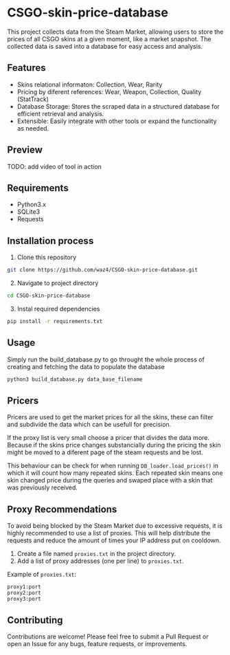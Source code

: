 # CSGO-skin-price-database
This project collects data from the Steam Market, allowing users to store the prices of all CSGO skins at a given moment, like a market snapshot. The collected data is saved into a database for easy access and analysis.

## Features
- Skins relational informaton: Collection, Wear, Rarity
- Pricing by diferent references: Wear, Weapon, Collection, Quality (StatTrack)
- Database Storage: Stores the scraped data in a structured database for efficient retrieval and analysis.
- Extensible: Easily integrate with other tools or expand the functionality as needed.

## Preview

TODO: add video of tool in action

## Requirements
 - Python3.x
 - SQLite3
 - Requests

## Installation process

1. Clone this repository
```bash
git clone https://github.com/waz4/CSGO-skin-price-database.git
```
2. Navigate to project directory
```bash
cd CSGO-skin-price-database
```
3. Instal required dependencies
```bash
pip install -r requirements.txt
```

## Usage
Simply run the build_database.py to go throught the whole process of creating and fetching the data to populate the database
```bash
python3 build_database.py data_base_filename
```

## Pricers
Pricers are used to get the market prices for all the skins, these can filter and subdivide the data which can be usefull for precision.

If the proxy list is very small choose a pricer that divides the data more. Because if the skins price changes substancially during the pricing the skin might be moved to a diferent page of the steam requests and be lost. 

This behaviour can be check for when running  ```DB_loader.load_prices()``` in which it will count how many repeated skins. Each repeated skin means one skin changed price during the queries and swaped place with a skin that was previously received.

## Proxy Recommendations
To avoid being blocked by the Steam Market due to excessive requests, it is highly recommended to use a list of proxies. This will help distribute the requests and reduce the amount of times your IP address put on cooldown.

1. Create a file named `proxies.txt` in the project directory.
2. Add a list of proxy addresses (one per line) to `proxies.txt`.

Example of `proxies.txt`:
```text
proxy1:port
proxy2:port
proxy3:port
```

## Contributing
Contributions are welcome! Please feel free to submit a Pull Request or open an Issue for any bugs, feature requests, or improvements.